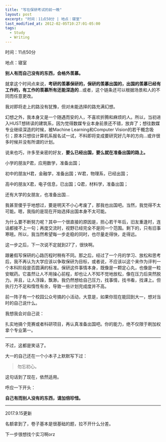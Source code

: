 ```yaml
---
title: "写在保研考试的前一晚"
layout: post
excerpt: "时间：11点50分 | 地点：寝室"
last_modified_at: 2012-02-05T10:27:01-05:00
tags:
  - Study
  - Writing
---
```


时间：11点50分

地点：寝室

**别人有而自己没有的东西，会格外羡慕。**

就拿这个时间点来说，**考研的羡慕保研的，保研的羡慕出国的，出国的羡慕已经有工作的，有工作的羡慕所有还能深造的**...或者，这个链条还可以根据场景和人的不同而任意更改。

我对即将走上的路没有犹豫，但对未能选择的路充满幻想。

幻想之外，我本身又是一个随遇而安的人，不喜欢折腾和麻烦的人。所以，当初进入HUST想转读的建筑系，因为觉得数媒专业本身前景还不错，放弃了；想往数媒专业继续深造的时候，被Machine Learning和Computer Vision的若干概念吸引；原本只想往计算机系报名试一试，不料即将变成要研究好几年的方向...或许很多时候并没有所谓的计划。

说来也巧，许多至亲密的好友，**要么已经出国，要么就在准备出国的路上。**

小学的朋友P君，应用数学，准备出国；

初中的朋友H君，金融学，准备出国；W君，物理系，已经出国；

高中的朋友X君，电子信息，已出国；Q君，材料学，准备出国；

还有大学的女朋友，也准备出国...

我甚至傻乎乎地想过，要是明天不小心考废了，那我也出国吧。当然，我觉得不太可能。嗯，我指的是现在开始选择出国本身不太可能。

为什么要不断努力呢？其中一个很直接的原因是，担心若干年后，旧友重逢时，连话都接不上一句；再度交流时，视野已经完全不是同一个范围。剩下的，只有旧事寒暄。所以，我当然希望每一步走稳的同时，也尽量走得快，走得远。

这一步之后，下一次说不定就到27了，很快啊。

跟暑假写保研的心路历程时稍有不同。那之后，经过了一个月的学习、放松和思考后，我不再认为大学应该以争取保研为目标，或者说，不应该以这个来作为评判一个本科阶段是否圆满的标准。保研这件事情本身，既像是一颗定心丸，也像是一粒安眠药。它虽然让人不用操心前程，却也让人不知不觉地放松，像在压力后突然脱力。并且，让人浮躁，飘渺。我仍然想给自己压力，找事情，找书看，找课上。但执行力不足和惰性有余，导致一些计划完成度并不高。

前一阵子有一个校园公众号搞的小活动，大意是，如果你现在能回到大一，想对当时的自己说什么。

我想我会对自己说：

扎实地搞个竞赛或者科研项目，再认真准备出国吧。你的能力，绝不仅限于刷加权拿个专业第一。

---

不过，这都是笑话了。

大一的自己还在一个小本子上默默写下过：

> 勿忘初心。

这句话到了现在，依然适用。

呼应一下开头：

**自己有而别人没有的东西，请加倍珍惜。**

---

2017.9.15更新

名额拿到了，卷子基本是很基础的题，拉不开什么分差。

下一步很想找个实习啊orz